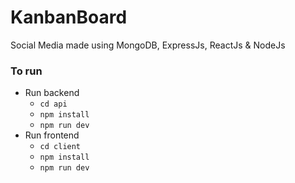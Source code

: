 # KanbanBoard
Social Media made using MongoDB, ExpressJs, ReactJs & NodeJs

### To run
- Run backend
  - ``cd api``
  - ``npm install``
  - ``npm run dev``
- Run frontend
  - ``cd client``
  - ``npm install``
  - ``npm run dev``
